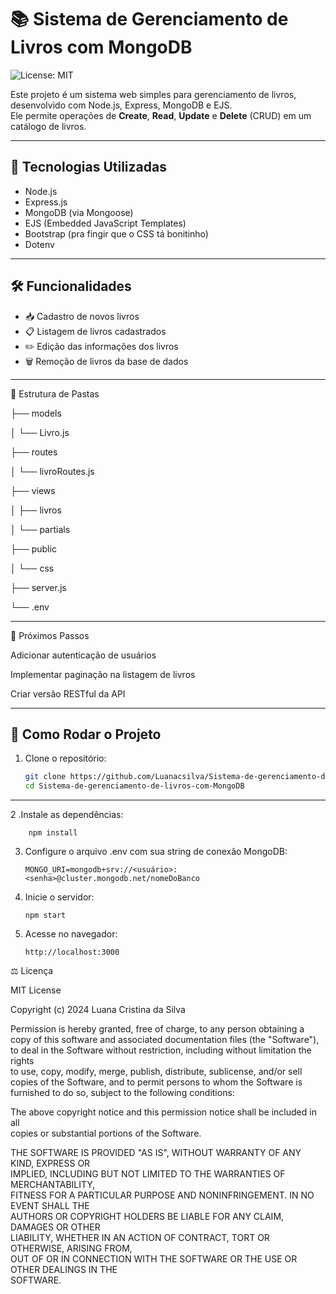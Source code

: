 # 📚 Sistema de Gerenciamento de Livros com MongoDB

![License: MIT](https://img.shields.io/badge/License-MIT-green.svg)


Este projeto é um sistema web simples para gerenciamento de livros, desenvolvido com Node.js, Express, MongoDB e EJS.  
Ele permite operações de **Create**, **Read**, **Update** e **Delete** (CRUD) em um catálogo de livros.

---

## 🚀 Tecnologias Utilizadas

- Node.js
- Express.js
- MongoDB (via Mongoose)
- EJS (Embedded JavaScript Templates)
- Bootstrap (pra fingir que o CSS tá bonitinho)
- Dotenv

---

## 🛠 Funcionalidades

- 📥 Cadastro de novos livros  
- 📋 Listagem de livros cadastrados  
- ✏️ Edição das informações dos livros  
- 🗑 Remoção de livros da base de dados


---
📁 Estrutura de Pastas

├── models

│   └── Livro.js

├── routes

│   └── livroRoutes.js

├── views

│   ├── livros

│   └── partials

├── public

│   └── css

├── server.js

└── .env


---
📌 Próximos Passos

Adicionar autenticação de usuários

Implementar paginação na listagem de livros

Criar versão RESTful da API



---
## 🧰 Como Rodar o Projeto

1. Clone o repositório:
   ```bash
   git clone https://github.com/Luanacsilva/Sistema-de-gerenciamento-de-livros-com-MongoDB.git
   cd Sistema-de-gerenciamento-de-livros-com-MongoDB
---
2  .Instale as dependências:

        npm install

3.  Configure o arquivo .env com sua string de conexão MongoDB:
  
        MONGO_URI=mongodb+srv://<usuário>:<senha>@cluster.mongodb.net/nomeDoBanco

5.  Inicie o servidor:

        npm start

6.  Acesse no navegador:

        http://localhost:3000


⚖️ Licença

MIT License

Copyright (c) 2024 Luana Cristina da Silva

Permission is hereby granted, free of charge, to any person obtaining a copy
of this software and associated documentation files (the "Software"), to deal
in the Software without restriction, including without limitation the rights  
to use, copy, modify, merge, publish, distribute, sublicense, and/or sell  
copies of the Software, and to permit persons to whom the Software is  
furnished to do so, subject to the following conditions:

The above copyright notice and this permission notice shall be included in all  
copies or substantial portions of the Software.

THE SOFTWARE IS PROVIDED "AS IS", WITHOUT WARRANTY OF ANY KIND, EXPRESS OR  
IMPLIED, INCLUDING BUT NOT LIMITED TO THE WARRANTIES OF MERCHANTABILITY,  
FITNESS FOR A PARTICULAR PURPOSE AND NONINFRINGEMENT. IN NO EVENT SHALL THE  
AUTHORS OR COPYRIGHT HOLDERS BE LIABLE FOR ANY CLAIM, DAMAGES OR OTHER  
LIABILITY, WHETHER IN AN ACTION OF CONTRACT, TORT OR OTHERWISE, ARISING FROM,  
OUT OF OR IN CONNECTION WITH THE SOFTWARE OR THE USE OR OTHER DEALINGS IN THE  
SOFTWARE.



